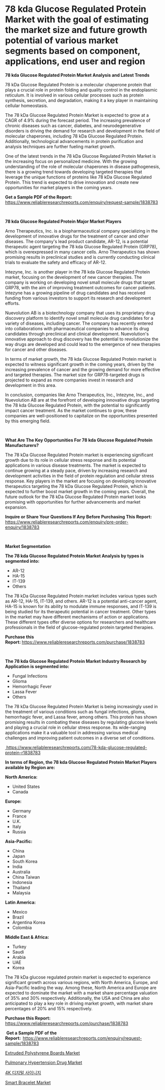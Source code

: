<p><h1>78 kda Glucose Regulated Protein Market with the goal of estimating the market size and future growth potential of various market segments based on component, applications, end user and region</h1></p><p><strong>78 kda Glucose Regulated Protein Market Analysis and Latest Trends</strong></p>
<p><p>78 kDa Glucose Regulated Protein is a molecular chaperone protein that plays a crucial role in protein folding and quality control in the endoplasmic reticulum. It is involved in various cellular processes such as protein synthesis, secretion, and degradation, making it a key player in maintaining cellular homeostasis.</p><p>The 78 kDa Glucose Regulated Protein Market is expected to grow at a CAGR of 4.9% during the forecast period. The increasing prevalence of chronic diseases such as cancer, diabetes, and neurodegenerative disorders is driving the demand for research and development in the field of molecular chaperones, including 78 kDa Glucose Regulated Protein. Additionally, technological advancements in protein purification and analysis techniques are further fueling market growth.</p><p>One of the latest trends in the 78 kDa Glucose Regulated Protein Market is the increasing focus on personalized medicine. With the growing understanding of the role of molecular chaperones in disease pathogenesis, there is a growing trend towards developing targeted therapies that leverage the unique functions of proteins like 78 kDa Glucose Regulated Protein. This trend is expected to drive innovation and create new opportunities for market players in the coming years.</p></p>
<p><strong>Get a Sample PDF of the Report:&nbsp;</strong> <a href="https://www.reliableresearchreports.com/enquiry/request-sample/1838783">https://www.reliableresearchreports.com/enquiry/request-sample/1838783</a></p>
<p>&nbsp;</p>
<p><strong>78 kda Glucose Regulated Protein Major Market Players</strong></p>
<p><p>Arno Therapeutics, Inc. is a biopharmaceutical company specializing in the development of innovative drugs for the treatment of cancer and other diseases. The company's lead product candidate, AR-12, is a potential therapeutic agent targeting the 78 kda Glucose Regulated Protein (GRP78), which is overexpressed in many cancer cells. Arno Therapeutics has shown promising results in preclinical studies and is currently conducting clinical trials to evaluate the safety and efficacy of AR-12.</p><p>Intezyne, Inc. is another player in the 78 kda Glucose Regulated Protein market, focusing on the development of new cancer therapies. The company is working on developing novel small molecule drugs that target GRP78, with the aim of improving treatment outcomes for cancer patients. Intezyne has a growing pipeline of drug candidates and has received funding from various investors to support its research and development efforts.</p><p>Nuevolution AB is a biotechnology company that uses its proprietary drug discovery platform to identify novel small molecule drug candidates for a variety of diseases, including cancer. The company has recently entered into collaborations with pharmaceutical companies to advance its drug candidates through preclinical and clinical development. Nuevolution's innovative approach to drug discovery has the potential to revolutionize the way drugs are developed and could lead to the emergence of new therapies for cancer and other diseases.</p><p>In terms of market growth, the 78 kda Glucose Regulated Protein market is expected to witness significant growth in the coming years, driven by the increasing prevalence of cancer and the growing demand for more effective and targeted therapies. The market size for GRP78-targeted drugs is projected to expand as more companies invest in research and development in this area.</p><p>In conclusion, companies like Arno Therapeutics, Inc., Intezyne, Inc., and Nuevolution AB are at the forefront of developing innovative drugs targeting the 78 kda Glucose Regulated Protein, with the potential to significantly impact cancer treatment. As the market continues to grow, these companies are well-positioned to capitalize on the opportunities presented by this emerging field.</p></p>
<p>&nbsp;</p>
<p><strong>What Are The Key Opportunities For 78 kda Glucose Regulated Protein Manufacturers?</strong></p>
<p><p>The 78 kDa Glucose Regulated Protein market is experiencing significant growth due to its role in cellular stress response and its potential applications in various disease treatments. The market is expected to continue growing at a steady pace, driven by increasing research and development activities in the field of protein regulation and cellular stress response. Key players in the market are focusing on developing innovative therapeutics targeting the 78 kDa Glucose Regulated Protein, which is expected to further boost market growth in the coming years. Overall, the future outlook for the 78 kDa Glucose Regulated Protein market looks promising with opportunities for further advancements and market expansion.</p></p>
<p><strong>Inquire or Share Your Questions If Any Before Purchasing This Report:</strong> <a href="https://www.reliableresearchreports.com/enquiry/pre-order-enquiry/1838783">https://www.reliableresearchreports.com/enquiry/pre-order-enquiry/1838783</a></p>
<p>&nbsp;</p>
<p><strong>Market Segmentation</strong></p>
<p><strong>The 78 kda Glucose Regulated Protein Market Analysis by types is segmented into:</strong></p>
<p><ul><li>AR-12</li><li>HA-15</li><li>IT-139</li><li>Others</li></ul></p>
<p><p>The 78 kDa Glucose Regulated Protein market includes various types such as AR-12, HA-15, IT-139, and others. AR-12 is a potential anti-cancer agent, HA-15 is known for its ability to modulate immune responses, and IT-139 is being studied for its therapeutic potential in cancer treatment. Other types in the market may have different mechanisms of action or applications. These different types offer diverse options for researchers and healthcare professionals in the field of glucose-regulated protein targeted therapies.</p></p>
<p><strong>Purchase this Report:&nbsp;</strong><a href="https://www.reliableresearchreports.com/purchase/1838783">https://www.reliableresearchreports.com/purchase/1838783</a></p>
<p>&nbsp;</p>
<p><strong>The 78 kda Glucose Regulated Protein Market Industry Research by Application is segmented into:</strong></p>
<p><ul><li>Fungal Infections</li><li>Glioma</li><li>Hemorrhagic Fever</li><li>Lassa Fever</li><li>Others</li></ul></p>
<p><p>The 78 kDa Glucose Regulated Protein Market is being increasingly used in the treatment of various conditions such as fungal infections, glioma, hemorrhagic fever, and Lassa fever, among others. This protein has shown promising results in combating these diseases by regulating glucose levels and playing a crucial role in cellular stress response. Its wide-ranging applications make it a valuable tool in addressing various medical challenges and improving patient outcomes in a diverse set of conditions.</p></p>
<p><a href="https://www.reliableresearchreports.com/78-kda-glucose-regulated-protein-r1838783">&nbsp;https://www.reliableresearchreports.com/78-kda-glucose-regulated-protein-r1838783</a></p>
<p><strong>In terms of Region, the 78 kda Glucose Regulated Protein Market Players available by Region are:</strong></p>
<p>
    <p> <strong> North America: </strong>
        <ul>
            <li>United States</li>
            <li>Canada</li>
        </ul>
        </p> 
    <p> <strong> Europe: </strong>
        <ul>
            <li>Germany</li>
            <li>France</li>
            <li>U.K.</li>
            <li>Italy</li>
            <li>Russia</li>
        </ul>
        </p> 
    <p> <strong> Asia-Pacific: </strong>
        <ul>
            <li>China</li>
            <li>Japan</li>
            <li>South Korea</li>
            <li>India</li>
            <li>Australia</li>
            <li>China Taiwan</li>
            <li>Indonesia</li>
            <li>Thailand</li>
            <li>Malaysia</li>
        </ul>
        </p> 
    <p> <strong> Latin America: </strong>
        <ul>
            <li>Mexico</li>
            <li>Brazil</li>
            <li>Argentina Korea</li>
            <li>Colombia</li>
        </ul>
        </p> 
    <p> <strong> Middle East & Africa: </strong>
        <ul>
            <li>Turkey</li>
            <li>Saudi</li>
            <li>Arabia</li>
            <li>UAE</li>
            <li>Korea</li>
        </ul>
    </p>
    </p>
<p><p>The 78 kDa glucose regulated protein market is expected to experience significant growth across various regions, with North America, Europe, and Asia-Pacific leading the way. Among these, North America and Europe are expected to dominate the market with a market share percentage valuation of 35% and 30% respectively. Additionally, the USA and China are also anticipated to play a key role in driving market growth, with market share percentages of 20% and 15% respectively.</p></p>
<p><strong>Purchase this Report: </strong><a href="https://www.reliableresearchreports.com/purchase/1838783">https://www.reliableresearchreports.com/purchase/1838783</a></p>
<p>&nbsp;<strong>Get a Sample PDF of the Report:&nbsp;&nbsp;</strong><a href="https://www.reliableresearchreports.com/enquiry/request-sample/1838783">https://www.reliableresearchreports.com/enquiry/request-sample/1838783</a></p>
<p><strong></strong></p>
<p><p><a href="https://www.linkedin.com/pulse/extruded-polystyrene-boards-market-size-evaluating-its-zd4qe">Extruded Polystyrene Boards Market</a></p><p><a href="https://github.com/CliffMedina6/Market-Research-Report-List-4/blob/main/pulmonary-hypertension-drug-market.md">Pulmonary Hypertension Drug Market</a></p><p><a href="https://medium.com/@christianlarkinus/4k-%EB%94%94%EC%A7%80%ED%84%B8-%EC%82%AC%EC%9D%B4%EB%8B%88%EC%A7%80-%EC%8B%9C%EC%9E%A5-%EB%B6%84%EC%84%9D-%EA%B8%80%EB%A1%9C%EB%B2%8C-%EC%82%B0%EC%97%85-%EC%A0%84%EB%A7%9D%EA%B3%BC-%EC%98%88%EC%B8%A1-2024%EB%85%84%EB%B6%80%ED%84%B0-2031%EB%85%84-5af122177399">4K 디지털 사이니지</a></p><p><a href="https://www.linkedin.com/pulse/smart-bracelet-market-insights-cagr-trends-growth-strategies-ntyfe">Smart Bracelet Market</a></p></p>
